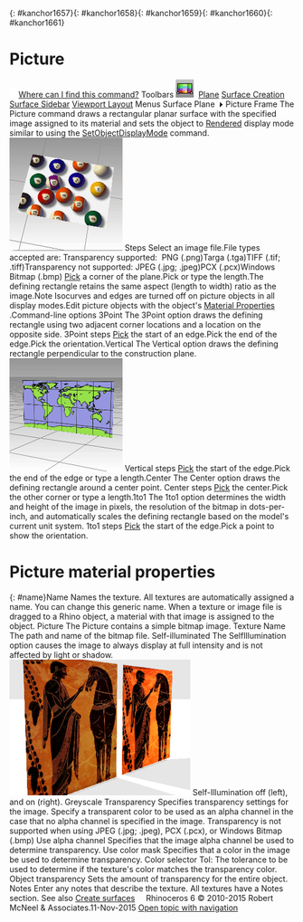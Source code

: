 ---
---

{: #kanchor1657}{: #kanchor1658}{: #kanchor1659}{: #kanchor1660}{: #kanchor1661}
# Picture
 [![images/transparent.gif](images/transparent.gif)Where can I find this command?](javascript:void(0);) Toolbars
![images/pictureframe.png](images/pictureframe.png) [Plane](plane-toolbar.html)  [Surface Creation](surface-creation-toolbar.html)  [Surface Sidebar](surface-sidebar-toolbar.html)  [Viewport Layout](viewport-layout-toolbar.html) 
Menus
Surface
Plane![images/menuarrow.gif](images/menuarrow.gif)
Picture Frame
The Picture command draws a rectangular planar surface with the specified image assigned to its material and sets the object to [Rendered](view-displaymode-options.html#rendered) display mode similar to using the [SetObjectDisplayMode](setobjectdisplaymode.html) command.
![images/picture-002.png](images/picture-002.png)
Steps
Select an image file.File types accepted are:
Transparency supported:&#160;
PNG (.png)Targa (.tga)TIFF (.tif; .tiff)Transparency not supported:
JPEG (.jpg; .jpeg)PCX (.pcx)Windows Bitmap (.bmp) [Pick](pick-location.html) a corner of the plane.Pick or type the length.The defining rectangle retains the same aspect (length to width) ratio as the image.Note
Isocurves and edges are turned off on picture objects in all display modes.Edit picture objects with the object's [Material Properties](material.html) .Command-line options
3Point
The 3Point option draws the defining rectangle using two adjacent corner locations and a location on the opposite side.
3Point steps
 [Pick](pick-location.html) the start of an edge.Pick the end of the edge.Pick the orientation.Vertical
The Vertical option draws the defining rectangle perpendicular to the construction plane.
![images/picture-001.png](images/picture-001.png)
Vertical steps
 [Pick](pick-location.html) the start of the edge.Pick the end of the edge or type a length.Center
The Center option draws the defining rectangle around a center point.
Center steps
 [Pick](pick-location.html) the center.Pick the other corner or type a length.1to1
The 1to1 option determines the width and height of the image in pixels, the resolution of the bitmap in dots-per-inch, and automatically scales the defining rectangle based on the model's current unit system.
1to1 steps
 [Pick](pick-location.html) the start of the edge.Pick a point to show the orientation.
# Picture material properties
{: #name}Name
Names the texture. All textures are automatically assigned a name. You can change this generic name.
When a texture or image file is dragged to a Rhino object, a material with that image is assigned to the object.
Picture
The Picture contains a simple bitmap image.
Texture
Name
The path and name of the bitmap file.
Self-illuminated
The SelfIllumination option causes the image to always display at full intensity and is not affected by light or shadow.
![images/self-illumination-002.png](images/self-illumination-002.png)
Self-Illumination off (left), and on (right).
Greyscale
Transparency
Specifies transparency settings for the image. Specify a transparent color to be used as an alpha channel in the case that no alpha channel is specified in the image.
Transparency is not supported when using JPEG (.jpg; .jpeg), PCX (.pcx), or Windows Bitmap (.bmp)
Use alpha channel
Specifies that the image alpha channel be used to determine transparency.
Use color mask
Specifies that a color in the image be used to determine transparency.
Color selector
Tol:
The tolerance to be used to determine if the texture's color matches the transparency color.
Object transparency
Sets the amount of transparency for the entire object.
Notes
Enter any notes that describe the texture. All textures have a Notes section.
See also
 [Create surfaces](sak-surface.html) 
&#160;
&#160;
Rhinoceros 6 © 2010-2015 Robert McNeel &amp; Associates.11-Nov-2015
 [Open topic with navigation](picture.html) 

